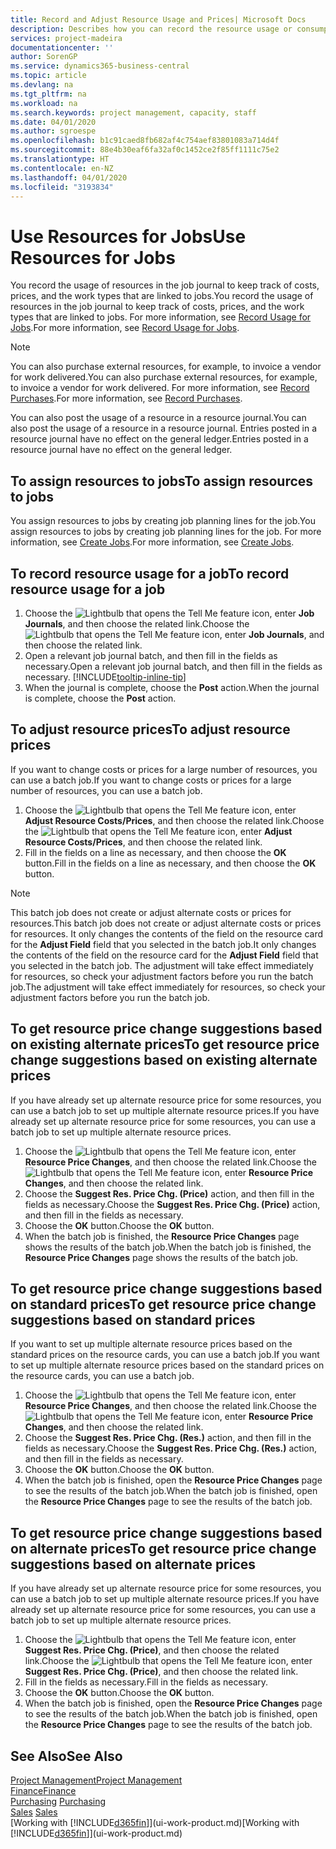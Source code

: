 ```yaml
---
title: Record and Adjust Resource Usage and Prices| Microsoft Docs
description: Describes how you can record the resource usage or consumption associated with a job, to keep track and manage costs, prices, and work types.
services: project-madeira
documentationcenter: ''
author: SorenGP
ms.service: dynamics365-business-central
ms.topic: article
ms.devlang: na
ms.tgt_pltfrm: na
ms.workload: na
ms.search.keywords: project management, capacity, staff
ms.date: 04/01/2020
ms.author: sgroespe
ms.openlocfilehash: b1c91caed8fb682af4c754aef83801083a714d4f
ms.sourcegitcommit: 88e4b30eaf6fa32af0c1452ce2f85ff1111c75e2
ms.translationtype: HT
ms.contentlocale: en-NZ
ms.lasthandoff: 04/01/2020
ms.locfileid: "3193834"
---
```

# <a name="use-resources-for-jobs"></a><span data-ttu-id="ee4c2-103">Use Resources for Jobs</span><span class="sxs-lookup"><span data-stu-id="ee4c2-103">Use Resources for Jobs</span></span>
<span data-ttu-id="ee4c2-104">You record the usage of resources in the job journal to keep track of costs, prices, and the work types that are linked to jobs.</span><span class="sxs-lookup"><span data-stu-id="ee4c2-104">You record the usage of resources in the job journal to keep track of costs, prices, and the work types that are linked to jobs.</span></span> <span data-ttu-id="ee4c2-105">For more information, see [Record Usage for Jobs](projects-how-record-job-usage.md).</span><span class="sxs-lookup"><span data-stu-id="ee4c2-105">For more information, see [Record Usage for Jobs](projects-how-record-job-usage.md).</span></span>

> [!NOTE]
> <span data-ttu-id="ee4c2-106">You can also purchase external resources, for example, to invoice a vendor for work delivered.</span><span class="sxs-lookup"><span data-stu-id="ee4c2-106">You can also purchase external resources, for example, to invoice a vendor for work delivered.</span></span> <span data-ttu-id="ee4c2-107">For more information, see [Record Purchases](purchasing-how-record-purchases.md).</span><span class="sxs-lookup"><span data-stu-id="ee4c2-107">For more information, see [Record Purchases](purchasing-how-record-purchases.md).</span></span>

<span data-ttu-id="ee4c2-108">You can also post the usage of a resource in a resource journal.</span><span class="sxs-lookup"><span data-stu-id="ee4c2-108">You can also post the usage of a resource in a resource journal.</span></span> <span data-ttu-id="ee4c2-109">Entries posted in a resource journal have no effect on the general ledger.</span><span class="sxs-lookup"><span data-stu-id="ee4c2-109">Entries posted in a resource journal have no effect on the general ledger.</span></span>

## <a name="to-assign-resources-to-jobs"></a><span data-ttu-id="ee4c2-110">To assign resources to jobs</span><span class="sxs-lookup"><span data-stu-id="ee4c2-110">To assign resources to jobs</span></span>
<span data-ttu-id="ee4c2-111">You assign resources to jobs by creating job planning lines for the job.</span><span class="sxs-lookup"><span data-stu-id="ee4c2-111">You assign resources to jobs by creating job planning lines for the job.</span></span> <span data-ttu-id="ee4c2-112">For more information, see [Create Jobs](projects-how-create-jobs.md).</span><span class="sxs-lookup"><span data-stu-id="ee4c2-112">For more information, see [Create Jobs](projects-how-create-jobs.md).</span></span>

## <a name="to-record-resource-usage-for-a-job"></a><span data-ttu-id="ee4c2-113">To record resource usage for a job</span><span class="sxs-lookup"><span data-stu-id="ee4c2-113">To record resource usage for a job</span></span>
1. <span data-ttu-id="ee4c2-114">Choose the ![Lightbulb that opens the Tell Me feature](media/ui-search/search_small.png "Tell me what you want to do") icon, enter **Job Journals**, and then choose the related link.</span><span class="sxs-lookup"><span data-stu-id="ee4c2-114">Choose the ![Lightbulb that opens the Tell Me feature](media/ui-search/search_small.png "Tell me what you want to do") icon, enter **Job Journals**, and then choose the related link.</span></span>
2. <span data-ttu-id="ee4c2-115">Open a relevant job journal batch, and then fill in the fields as necessary.</span><span class="sxs-lookup"><span data-stu-id="ee4c2-115">Open a relevant job journal batch, and then fill in the fields as necessary.</span></span> [!INCLUDE[tooltip-inline-tip](includes/tooltip-inline-tip_md.md)]
3. <span data-ttu-id="ee4c2-116">When the journal is complete, choose the **Post** action.</span><span class="sxs-lookup"><span data-stu-id="ee4c2-116">When the journal is complete, choose the **Post** action.</span></span>

## <a name="to-adjust-resource-prices"></a><span data-ttu-id="ee4c2-117">To adjust resource prices</span><span class="sxs-lookup"><span data-stu-id="ee4c2-117">To adjust resource prices</span></span>
<span data-ttu-id="ee4c2-118">If you want to change costs or prices for a large number of resources, you can use a batch job.</span><span class="sxs-lookup"><span data-stu-id="ee4c2-118">If you want to change costs or prices for a large number of resources, you can use a batch job.</span></span>  

1. <span data-ttu-id="ee4c2-119">Choose the ![Lightbulb that opens the Tell Me feature](media/ui-search/search_small.png "Tell me what you want to do") icon, enter **Adjust Resource Costs/Prices**, and then choose the related link.</span><span class="sxs-lookup"><span data-stu-id="ee4c2-119">Choose the ![Lightbulb that opens the Tell Me feature](media/ui-search/search_small.png "Tell me what you want to do") icon, enter **Adjust Resource Costs/Prices**, and then choose the related link.</span></span>
2. <span data-ttu-id="ee4c2-120">Fill in the fields on a line as necessary, and then choose the **OK** button.</span><span class="sxs-lookup"><span data-stu-id="ee4c2-120">Fill in the fields on a line as necessary, and then choose the **OK** button.</span></span>

> [!NOTE]  
>   <span data-ttu-id="ee4c2-121">This batch job does not create or adjust alternate costs or prices for resources.</span><span class="sxs-lookup"><span data-stu-id="ee4c2-121">This batch job does not create or adjust alternate costs or prices for resources.</span></span> <span data-ttu-id="ee4c2-122">It only changes the contents of the field on the resource card for the **Adjust Field** field that you selected in the batch job.</span><span class="sxs-lookup"><span data-stu-id="ee4c2-122">It only changes the contents of the field on the resource card for the **Adjust Field** field that you selected in the batch job.</span></span> <span data-ttu-id="ee4c2-123">The adjustment will take effect immediately for resources, so check your adjustment factors before you run the batch job.</span><span class="sxs-lookup"><span data-stu-id="ee4c2-123">The adjustment will take effect immediately for resources, so check your adjustment factors before you run the batch job.</span></span>

## <a name="to-get-resource-price-change-suggestions-based-on-existing-alternate-prices"></a><span data-ttu-id="ee4c2-124">To get resource price change suggestions based on existing alternate prices</span><span class="sxs-lookup"><span data-stu-id="ee4c2-124">To get resource price change suggestions based on existing alternate prices</span></span>
<span data-ttu-id="ee4c2-125">If you have already set up alternate resource price for some resources, you can use a batch job to set up multiple alternate resource prices.</span><span class="sxs-lookup"><span data-stu-id="ee4c2-125">If you have already set up alternate resource price for some resources, you can use a batch job to set up multiple alternate resource prices.</span></span>

1. <span data-ttu-id="ee4c2-126">Choose the ![Lightbulb that opens the Tell Me feature](media/ui-search/search_small.png "Tell me what you want to do") icon, enter **Resource Price Changes**, and then choose the related link.</span><span class="sxs-lookup"><span data-stu-id="ee4c2-126">Choose the ![Lightbulb that opens the Tell Me feature](media/ui-search/search_small.png "Tell me what you want to do") icon, enter **Resource Price Changes**, and then choose the related link.</span></span>
2. <span data-ttu-id="ee4c2-127">Choose the **Suggest Res. Price Chg. (Price)** action, and then fill in the fields as necessary.</span><span class="sxs-lookup"><span data-stu-id="ee4c2-127">Choose the **Suggest Res. Price Chg. (Price)** action, and then fill in the fields as necessary.</span></span>
3. <span data-ttu-id="ee4c2-128">Choose the **OK** button.</span><span class="sxs-lookup"><span data-stu-id="ee4c2-128">Choose the **OK** button.</span></span>  
4. <span data-ttu-id="ee4c2-129">When the batch job is finished, the **Resource Price Changes** page shows the results of the batch job.</span><span class="sxs-lookup"><span data-stu-id="ee4c2-129">When the batch job is finished, the **Resource Price Changes** page shows the results of the batch job.</span></span>

## <a name="to-get-resource-price-change-suggestions-based-on-standard-prices"></a><span data-ttu-id="ee4c2-130">To get resource price change suggestions based on standard prices</span><span class="sxs-lookup"><span data-stu-id="ee4c2-130">To get resource price change suggestions based on standard prices</span></span>
<span data-ttu-id="ee4c2-131">If you want to set up multiple alternate resource prices based on the standard prices on the resource cards, you can use a batch job.</span><span class="sxs-lookup"><span data-stu-id="ee4c2-131">If you want to set up multiple alternate resource prices based on the standard prices on the resource cards, you can use a batch job.</span></span>  

1. <span data-ttu-id="ee4c2-132">Choose the ![Lightbulb that opens the Tell Me feature](media/ui-search/search_small.png "Tell me what you want to do") icon, enter **Resource Price Changes**, and then choose the related link.</span><span class="sxs-lookup"><span data-stu-id="ee4c2-132">Choose the ![Lightbulb that opens the Tell Me feature](media/ui-search/search_small.png "Tell me what you want to do") icon, enter **Resource Price Changes**, and then choose the related link.</span></span>
2. <span data-ttu-id="ee4c2-133">Choose the **Suggest Res. Price Chg. (Res.)** action, and then fill in the fields as necessary.</span><span class="sxs-lookup"><span data-stu-id="ee4c2-133">Choose the **Suggest Res. Price Chg. (Res.)** action, and then fill in the fields as necessary.</span></span>  
3. <span data-ttu-id="ee4c2-134">Choose the **OK** button.</span><span class="sxs-lookup"><span data-stu-id="ee4c2-134">Choose the **OK** button.</span></span>  
4. <span data-ttu-id="ee4c2-135">When the batch job is finished, open the **Resource Price Changes** page to see the results of the batch job.</span><span class="sxs-lookup"><span data-stu-id="ee4c2-135">When the batch job is finished, open the **Resource Price Changes** page to see the results of the batch job.</span></span>

## <a name="to-get-resource-price-change-suggestions-based-on-alternate-prices"></a><span data-ttu-id="ee4c2-136">To get resource price change suggestions based on alternate prices</span><span class="sxs-lookup"><span data-stu-id="ee4c2-136">To get resource price change suggestions based on alternate prices</span></span>
<span data-ttu-id="ee4c2-137">If you have already set up alternate resource price for some resources, you can use a batch job to set up multiple alternate resource prices.</span><span class="sxs-lookup"><span data-stu-id="ee4c2-137">If you have already set up alternate resource price for some resources, you can use a batch job to set up multiple alternate resource prices.</span></span>

1. <span data-ttu-id="ee4c2-138">Choose the ![Lightbulb that opens the Tell Me feature](media/ui-search/search_small.png "Tell me what you want to do") icon, enter **Suggest Res. Price Chg. (Price)**, and then choose the related link.</span><span class="sxs-lookup"><span data-stu-id="ee4c2-138">Choose the ![Lightbulb that opens the Tell Me feature](media/ui-search/search_small.png "Tell me what you want to do") icon, enter **Suggest Res. Price Chg. (Price)**, and then choose the related link.</span></span>  
2. <span data-ttu-id="ee4c2-139">Fill in the fields as necessary.</span><span class="sxs-lookup"><span data-stu-id="ee4c2-139">Fill in the fields as necessary.</span></span>
3. <span data-ttu-id="ee4c2-140">Choose the **OK** button.</span><span class="sxs-lookup"><span data-stu-id="ee4c2-140">Choose the **OK** button.</span></span>  
4. <span data-ttu-id="ee4c2-141">When the batch job is finished, open the **Resource Price Changes** page to see the results of the batch job.</span><span class="sxs-lookup"><span data-stu-id="ee4c2-141">When the batch job is finished, open the **Resource Price Changes** page to see the results of the batch job.</span></span>

## <a name="see-also"></a><span data-ttu-id="ee4c2-142">See Also</span><span class="sxs-lookup"><span data-stu-id="ee4c2-142">See Also</span></span>
[<span data-ttu-id="ee4c2-143">Project Management</span><span class="sxs-lookup"><span data-stu-id="ee4c2-143">Project Management</span></span>](projects-manage-projects.md)  
[<span data-ttu-id="ee4c2-144">Finance</span><span class="sxs-lookup"><span data-stu-id="ee4c2-144">Finance</span></span>](finance.md)  
<span data-ttu-id="ee4c2-145">[Purchasing](purchasing-manage-purchasing.md)       </span><span class="sxs-lookup"><span data-stu-id="ee4c2-145">[Purchasing](purchasing-manage-purchasing.md)       </span></span>  
<span data-ttu-id="ee4c2-146">[Sales](sales-manage-sales.md)   </span><span class="sxs-lookup"><span data-stu-id="ee4c2-146">[Sales](sales-manage-sales.md)   </span></span>  
<span data-ttu-id="ee4c2-147">[Working with [!INCLUDE[d365fin](includes/d365fin_md.md)]](ui-work-product.md)</span><span class="sxs-lookup"><span data-stu-id="ee4c2-147">[Working with [!INCLUDE[d365fin](includes/d365fin_md.md)]](ui-work-product.md)</span></span>  
